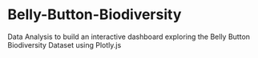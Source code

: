 # Belly-Button-Biodiversity
Data Analysis to build an interactive dashboard exploring the Belly Button Biodiversity Dataset using Plotly.js
